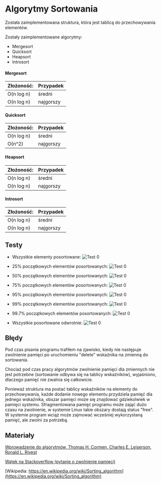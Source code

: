 # Algorytmy Sortowania

Została zaimplementowana struktura, która jest tablicą do przechowywania elementów.

Zostały zaimplementowane algorytmy:

*  Mergesort
*  Quicksort
*  Heapsort
*  Introsort

####  Mergesort

Złożoność: 	 |   Przypadek
------------ | -------------
O(n log n)   | średni
O(n log n)   | najgorszy

####  Quicksort

Złożoność: 	 |   Przypadek
------------ | -------------
O(n log n)   | średni
O(n^2)   | najgorszy

####  Heapsort

Złożoność: 	 |   Przypadek
------------ | -------------
O(n log n)   | średni
O(n log n)   | najgorszy

####  Introsort

Złożoność: 	 |   Przypadek
------------ | -------------
O(n log n)   | średni
O(n log n)   | najgorszy


## Testy
* Wszystkie elementy posortowane:
  ![Test 0](https://github.com/221349/PAMSI/blob/master/project2/analysis/sorted_0.jpg)

* 25% początkowych elementów posortowanych:
  ![Test 0](https://github.com/221349/PAMSI/blob/master/project2/analysis/sorted_25.jpg)

* 50% początkowych elementów posortowanych:
  ![Test 0](https://github.com/221349/PAMSI/blob/master/project2/analysis/sorted_50.jpg)

* 75% początkowych elementów posortowanych:
  ![Test 0](https://github.com/221349/PAMSI/blob/master/project2/analysis/sorted_75.jpg)

* 95% początkowych elementów posortowanych:
  ![Test 0](https://github.com/221349/PAMSI/blob/master/project2/analysis/sorted_95.jpg)

* 99% początkowych elementów posortowanych:
  ![Test 0](https://github.com/221349/PAMSI/blob/master/project2/analysis/sorted_99.jpg)

* 99.7% początkowych elementów posortowanych:
  ![Test 0](https://github.com/221349/PAMSI/blob/master/project2/analysis/sorted_99.7.jpg)

* Wszystkie posortowane odwrotnie:
  ![Test 0](https://github.com/221349/PAMSI/blob/master/project2/analysis/sorted_-100.jpg)


## Błędy

  Pod czas pisania programu trafiłem na zjawisko, kiedy nie następuje zwolnienie pamięci po uruchomieniu "delete" wskaźnika na zmienną do sortowania.

  Chociaż pod czas pracy algorytmów zwolnienie pamięci dla zmiennych nie jest potrzebne (sortowanie odbywa się na tablicy wskaźników), wyjaśniono, dlaczego pamięć nie zwalnia się całkowicie.

  Ponieważ struktura ma postać tablicy wskaźników na elementy do przechowywania, każde dodanie nowego elementu przydziela pamięć dla jednego wskaźnika, obszar pamięci może się znajdować gdziekolwiek w pamięci systemu. Sfragmentowana pamięć programu może zająć dużo czasu na zwolnienie, w systemie Linux takie obszary dostają status "free". W systemie program wciąż może zajmować wcześniej wykorzystaną pamięć, ale zwolni za potrzebą.

## Materiały

  [Wprowadzenie do algorytmów, Thomas H. Cormen, Charles E. Leiserson, Ronald L. Rivest](https://en.wikipedia.org/wiki/Introduction_to_Algorithms)

 [Wątek na Stackoverflow (pytanie o zwolnienie pamięci)](https://stackoverflow.com/questions/50026722/why-free-for-array-of-poiters-does-not-deallocate-memory)

 [Wikipedia: https://en.wikipedia.org/wiki/Sorting_algorithm](https://en.wikipedia.org/wiki/Sorting_algorithm)
